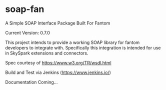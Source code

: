 # soap-fan
A Simple SOAP Interface Package Built For Fantom

Current Version: 0.7.0

This project intends to provide a working SOAP library for fantom developers to integrate with. Specifically this integration is intended for use in SkySpark extensions and connectors.

Spec courtesy of https://www.w3.org/TR/wsdl.html

Build and Test via Jenkins (https://www.jenkins.io/)

Documentation Coming...
